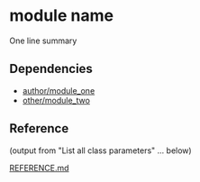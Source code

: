 # module name
 
One line summary
 
## Dependencies
- [author/module_one](https://forge.puppet.com/author/module_one)
- [other/module_two](https://forge.puppet.com/other/module_two)
 
## Reference
 
(output from "List all class parameters" ... below)
 
[REFERENCE.md](REFERENCE.md)
